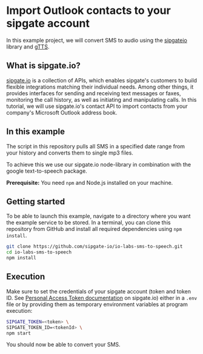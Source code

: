 # Import Outlook contacts to your sipgate account

In this example project, we will convert SMS to audio using the [sipgateio](https://github.com/sipgate-io/sipgateio-node) library and [gTTS](https://www.npmjs.com/package/gtts).

## What is sipgate.io?

[sipgate.io](https://www.sipgate.io/) is a collection of APIs, which enables sipgate's customers to build flexible integrations matching their individual needs.
Among other things, it provides interfaces for sending and receiving text messages or faxes, monitoring the call history, as well as initiating and manipulating calls.
In this tutorial, we will use sipgate.io's contact API to import contacts from your company's Microsoft Outlook address book.

## In this example

The script in this repository pulls all SMS in a specified date range from your history and converts them to single mp3 files.

To achieve this we use our sipgate.io node-library in combination with the google text-to-speech package.

**Prerequisite:** You need `npm` and Node.js installed on your machine. 

## Getting started

To be able to launch this example, navigate to a directory where you want the example service to be stored. In a terminal, you can clone this repository from GitHub and install all required dependencies using `npm install`.

```bash
git clone https://github.com/sipgate-io/io-labs-sms-to-speech.git
cd io-labs-sms-to-speech
npm install
```

## Execution

Make sure to set the credentials of your sipgate account (token and token ID. See [Personal Access Token documentation](https://www.sipgate.io/rest-api/authentication#personalAccessToken) on sipgate.io) either in a `.env` file or by providing them as temporary environment variables at program execution:

```bash
SIPGATE_TOKEN=<token> \
SIPGATE_TOKEN_ID=<tokenId> \
npm start
```

You should now be able to convert your SMS.
